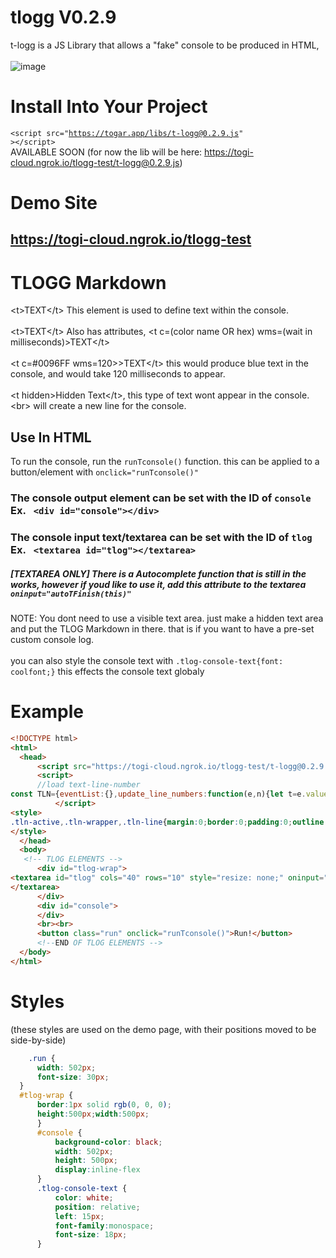 # tlogg V0.2.9
t-logg is a JS Library that allows a "fake" console to be produced in HTML,<br><br>
![image](https://user-images.githubusercontent.com/71170613/151911503-01a7840d-2897-41b3-9bd8-b13fc007bb4f.png)
# Install Into Your Project
<code>&lt;script src="https://togar.app/libs/t-logg@0.2.9.js" &gt;&lt;/script&gt;</code><br>
AVAILABLE SOON (for now the lib will be here: https://togi-cloud.ngrok.io/tlogg-test/t-logg@0.2.9.js)
# Demo Site
## https://togi-cloud.ngrok.io/tlogg-test
# TLOGG Markdown

&lt;t&gt;TEXT&lt;/t&gt; This element is used to define text within the console. <br><br>
&lt;t&gt;TEXT&lt;/t&gt; Also has attributes, &lt;t c=(color name OR hex) wms=(wait in milliseconds)&gt;TEXT&lt;/t&gt; <br><br>
&lt;t c=#0096FF wms=120&gt;&gt;TEXT&lt;/t&gt; this would produce blue text in the console, and would take 120 milliseconds to appear.<br><br>
&lt;t hidden&gt;Hidden Text&lt;/t&gt;, this type of text wont appear in the console.<br>
&lt;br&gt; will create a new line for the console.
  
  ## Use In HTML
  To run the console, run the <code>runTconsole()</code> function. this can be applied to a button/element with <code>onclick="runTconsole()"</code>
  ### The console output element can be set with the ID of <code>console</code> Ex. <code> &lt;div id="console"&gt;&lt;/div&gt;</code>
  ### The console input text/textarea can be set with the ID of <code>tlog</code> Ex. <code> &lt;textarea id="tlog"&gt;&lt;/textarea&gt;</code>
  ##### [TEXTAREA ONLY] There is a Autocomplete function that is still in the works, however if youd like to use it, add this attribute to the textarea <code>oninput="autoTFinish(this)"</code>
  NOTE: You dont need to use a visible text area. just make a hidden text area and put the TLOG Markdown in there. that is if you want to have a pre-set custom console log.
  <br><br>
  you can also style the console text with <code>.tlog-console-text{font: coolfont;}</code> this effects the console text globaly 
  # Example
  
  ```html
<!DOCTYPE html>
<html>
    <head>
        <script src="https://togi-cloud.ngrok.io/tlogg-test/t-logg@0.2.9.js" ></script>
        <script>
        //load text-line-number
const TLN={eventList:{},update_line_numbers:function(e,n){let t=e.value.split("\n").length-n.children.length;if(t>0){const e=document.createDocumentFragment();for(;t>0;){const n=document.createElement("span");n.className="tln-line",e.appendChild(n),t--}n.appendChild(e)}for(;t<0;)n.removeChild(n.lastChild),t++},append_line_numbers:function(e){const n=document.getElementById(e);if(null==n)return console.warn("[tln.js] Couldn't find textarea of id '"+e+"'");if(-1!=n.className.indexOf("tln-active"))return console.warn("[tln.js] textarea of id '"+e+"' is already numbered");n.classList.add("tln-active"),n.style={};const t=document.createElement("div");t.className="tln-wrapper",n.parentNode.insertBefore(t,n),TLN.update_line_numbers(n,t),TLN.eventList[e]=[];const l=["propertychange","input","keydown","keyup"],o=function(e,n){return function(t){(10!=+e.scrollLeft||37!=t.keyCode&&37!=t.which&&"ArrowLeft"!=t.code&&"ArrowLeft"!=t.key)&&36!=t.keyCode&&36!=t.which&&"Home"!=t.code&&"Home"!=t.key&&13!=t.keyCode&&13!=t.which&&"Enter"!=t.code&&"Enter"!=t.key&&"NumpadEnter"!=t.code||(e.scrollLeft=0),TLN.update_line_numbers(e,n)}}(n,t);for(let t=l.length-1;t>=0;t--)n.addEventListener(l[t],o),TLN.eventList[e].push({evt:l[t],hdlr:o});const r=["change","mousewheel","scroll"],s=function(e,n){return function(){n.scrollTop=e.scrollTop}}(n,t);for(let t=r.length-1;t>=0;t--)n.addEventListener(r[t],s),TLN.eventList[e].push({evt:r[t],hdlr:s})},remove_line_numbers:function(e){const n=document.getElementById(e);if(null==n)return console.warn("[tln.js] Couldn't find textarea of id '"+e+"'");if(-1==n.className.indexOf("tln-active"))return console.warn("[tln.js] textarea of id '"+e+"' isn't numbered");n.classList.remove("tln-active");const t=n.previousSibling;if("tln-wrapper"==t.className&&t.remove(),TLN.eventList[e]){for(let t=TLN.eventList[e].length-1;t>=0;t--){const l=TLN.eventList[e][t];n.removeEventListener(l.evt,l.hdlr)}delete TLN.eventList[e]}}};window.addEventListener("load",e=>{TLN.append_line_numbers("tlog")});
            </script>
<style>
.tln-active,.tln-wrapper,.tln-line{margin:0;border:0;padding:0;outline:0;box-sizing:border-box;vertical-align:left;list-style:none}.tln-active{display:inline-block;padding:.625em;width:calc(100% - 3em);height:100%;word-break:break-all;border:1px solid #aeaeae;background-color:#fff;resize:none;overflow-wrap:normal;overflow-x:auto;white-space:pre;font:1em/1.5 "Roboto Mono",monospace}.tln-wrapper{width:3em;padding:.6875em .3125em 2.1875em;height:100%;word-break:break-all;overflow:hidden;display:inline-block;counter-reset:line}.tln-line{width:100%;display:block;text-align:right;line-height:1.5;font-size:1em;color:#aeaeae}.tln-line::before{counter-increment:line;content:counter(line);font-size:1em;user-select:none}textarea{resize:none}body{font-family:Arial,Helvetica,sans-serif}.run{position:relative;width:502px;font-size:30px;bottom:502px;left:2px}#tlog-wrap{border:1px solid #000;height:500px;width:500px}#console{background-color:#000;width:502px;height:500px;position:relative;bottom:502px;left:602px;display:inline-flex}.tlog-console-text{color:#fff;position:relative;left:15px;font-family:monospace;font-size:18px}h1{position:relative;bottom:502px;left:2px}
</style>
    </head>
    <body>
     <!-- TLOG ELEMENTS -->
        <div id="tlog-wrap">
<textarea id="tlog" cols="40" rows="10" style="resize: none;" oninput="autoTFinish(this)">
</textarea>
        </div>
        <div id="console">
        </div>
        <br><br>
        <button class="run" onclick="runTconsole()">Run!</button>
        <!--END OF TLOG ELEMENTS -->
    </body>
</html>
  ```
  # Styles
  (these styles are used on the demo page, with their positions moved to be side-by-side)
  ```css
      .run {
        width: 502px;
        font-size: 30px;
    }
    #tlog-wrap {
        border:1px solid rgb(0, 0, 0);
        height:500px;width:500px;
        }
        #console {
            background-color: black;
            width: 502px;
            height: 500px;
            display:inline-flex
        }
        .tlog-console-text {
            color: white;
            position: relative;
            left: 15px;
            font-family:monospace;
            font-size: 18px;
        }
  ```

